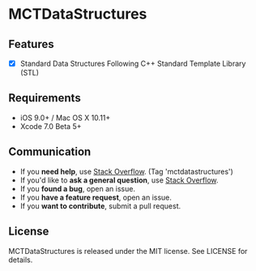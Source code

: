 # MCTDataStructures

## Features

- [x] Standard Data Structures Following C++ Standard Template Library (STL)

## Requirements

- iOS 9.0+ / Mac OS X 10.11+
- Xcode 7.0 Beta 5+

## Communication

- If you **need help**, use [Stack Overflow](http://stackoverflow.com/questions/tagged/mctdatastructures). (Tag 'mctdatastructures')
- If you'd like to **ask a general question**, use [Stack Overflow](http://stackoverflow.com/questions/tagged/mctdatastructures).
- If you **found a bug**, open an issue.
- If you **have a feature request**, open an issue.
- If you **want to contribute**, submit a pull request.

## License

MCTDataStructures is released under the MIT license. See LICENSE for details.

